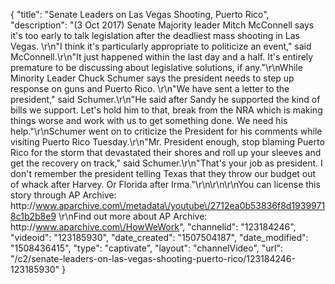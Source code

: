 {
    "title": "Senate Leaders on Las Vegas Shooting, Puerto Rico",
    "description": "(3 Oct 2017) Senate Majority leader Mitch McConnell says it's too early to talk legislation after the deadliest mass shooting in Las Vegas. \r\n\"I think it's particularly appropriate to politicize an event,\" said McConnell.\r\n\"It just happened within the last day and a half. It's entirely premature to be discussing about legislative solutions, if any.\"\r\nWhile Minority Leader Chuck Schumer says the president needs to step up response on guns and Puerto Rico. \r\n\"We have sent a letter to the president,\" said Schumer.\r\n\"He said after Sandy he supported the kind of bills we support. Let's hold him to that, break from the NRA which is making things worse and work with us to get something done. We need his help.\"\r\nSchumer went on to criticize the President for his comments while visiting Puerto Rico Tuesday.\r\n\"Mr. President enough, stop blaming Puerto Rico for the storm that devastated their shores and roll up your sleeves and get the recovery on track,\" said Schumer.\r\n\"That's your job as president. I don't remember the president telling Texas that they throw our budget out of whack after Harvey. Or Florida after Irma.\"\r\n\r\n\r\nYou can license this story through AP Archive: http:\/\/www.aparchive.com\/metadata\/youtube\/2712ea0b53836f8d19399718c1b2b8e9 \r\nFind out more about AP Archive: http:\/\/www.aparchive.com\/HowWeWork",
    "channelid": "123184246",
    "videoid": "123185930",
    "date_created": "1507504187",
    "date_modified": "1508436415",
    "type": "captivate",
    "layout": "channelVideo",
    "url": "\/c2\/senate-leaders-on-las-vegas-shooting-puerto-rico\/123184246-123185930"
}
